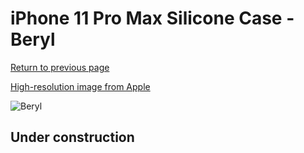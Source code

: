 # iPhone 11 Pro Max Silicone Case - Beryl

[Return to previous page](/iphone_11)

[High-resolution image from Apple](https://store.storeimages.cdn-apple.com/8756/as-images.apple.com/is/MXM92?wid=4500&hei=4500&fmt=png)

<div style="width: 512px"><img src="/almost_uncompressed/MXM92.webp" alt="Beryl"></div>

## Under construction
